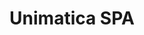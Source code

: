 ---
CF del Contraente: '2098391200'
title: Unimatica SPA
lang: it
child_of_ref: partner-qualificati
---